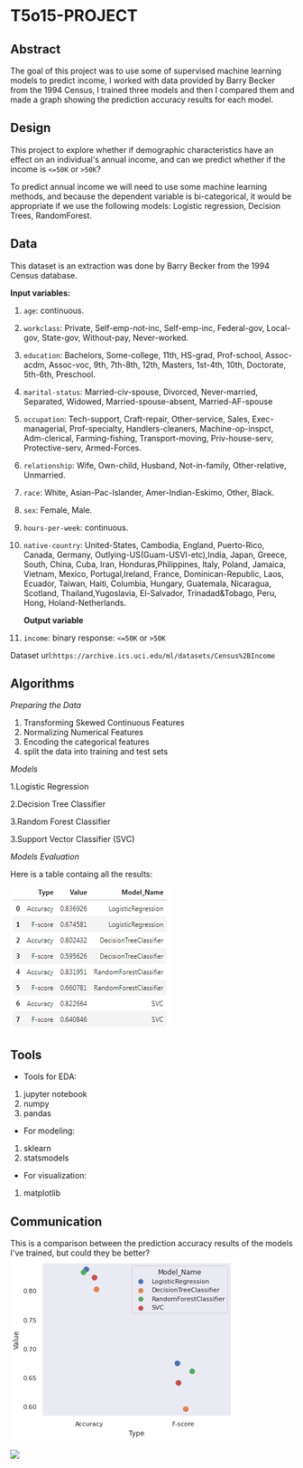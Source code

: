 # T5o15-PROJECT

## Abstract
The goal of this project was to use some of supervised machine learning models to predict income, I worked with data provided by Barry Becker from the 1994 Census, I trained three models and then I compared them and made a graph showing the prediction accuracy results for each model.
## Design
This project to explore whether if demographic characteristics have an effect on an individual's annual income, and can we predict whether if the income is `<=50K` or `>50K`?

To predict annual income we will need to use some machine learning methods, and because the dependent variable is bi-categorical, it would be appropriate if we use the following models: Logistic regression, Decision Trees, RandomForest.

## Data
This dataset is an extraction was done by Barry Becker from the 1994 Census database.

 **Input variables:**
 1. `age`: continuous.
 2. `workclass`: Private, Self-emp-not-inc, Self-emp-inc, Federal-gov, Local-gov, State-gov, Without-pay, Never-worked.
    
 3. `education`: Bachelors, Some-college, 11th, HS-grad, Prof-school, Assoc-acdm, Assoc-voc, 9th, 7th-8th, 12th, Masters, 
    1st-4th, 10th, Doctorate, 5th-6th, Preschool.
    
 4. `marital-status`: Married-civ-spouse, Divorced, Never-married, Separated, Widowed, Married-spouse-absent, Married-AF-spouse
    
 5. `occupation`: Tech-support, Craft-repair, Other-service, Sales, Exec-managerial, Prof-specialty, Handlers-cleaners, 
    Machine-op-inspct, Adm-clerical, Farming-fishing, Transport-moving, Priv-house-serv, Protective-serv, Armed-Forces.
    
 6. `relationship`: Wife, Own-child, Husband, Not-in-family, Other-relative, Unmarried.
    
7. `race`: White, Asian-Pac-Islander, Amer-Indian-Eskimo, Other, Black.
 
 8. `sex`: Female, Male.
    
 9. `hours-per-week`: continuous.
    
 10. `native-country`: United-States, Cambodia, England, Puerto-Rico, Canada, Germany, Outlying-US(Guam-USVI-etc),India, Japan, Greece, South, China, Cuba, Iran, Honduras,Philippines, Italy, Poland, Jamaica, Vietnam, Mexico, Portugal,Ireland, France, Dominican-Republic, Laos, Ecuador, Taiwan, Haiti, Columbia, Hungary, Guatemala, Nicaragua, Scotland, Thailand,Yugoslavia, El-Salvador, Trinadad&Tobago, Peru, Hong, Holand-Netherlands.
   
     **Output variable**
  
  1. `income`: binary response: `<=50K` or `>50K`

  Dataset url:`https://archive.ics.uci.edu/ml/datasets/Census%2BIncome`
  
## Algorithms

*Preparing the Data*
1. Transforming Skewed Continuous Features
2. Normalizing Numerical Features
3. Encoding the categorical features
4.  split the data into training and test sets

*Models*
  
 1.Logistic Regression
 
 2.Decision Tree Classifier
 
 3.Random Forest Classifier
 
 3.Support Vector Classifier (SVC)
 
*Models Evaluation*
  
 Here is a table containg all the results:
 
 ![table](https://github.com/shahadl/T5o15-PROJECT/blob/main/images/1.PNG)

## Tools
* Tools for EDA:
1. jupyter notebook
2. numpy
3. pandas

* For modeling:
1. sklearn
2. statsmodels

* For visualization:
1. matplotlib

## Communication

This is a comparison between the prediction accuracy results of the models I've trained, but could they be better?
 ![table](https://github.com/shahadl/T5o15-PROJECT/blob/main/images/2.PNG)

<img src="dashboard.png" width=500>
